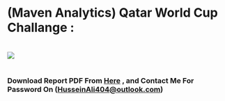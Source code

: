 # (Maven Analytics) Qatar World Cup Challange :
#
![](https://github.com/thisishusseinali/qatar-world-cup/blob/main/Reports/Screenshot%20from%202022-12-10%2000-13-53.png)
#
### Download Report PDF From [Here](https://github.com/thisishusseinali/qatar-world-cup/raw/main/Reports/(Maven_Analytics)_Qatar_World_Cup_Challange.pdf) , and Contact Me For Password On (HusseinAli404@outlook.com)
